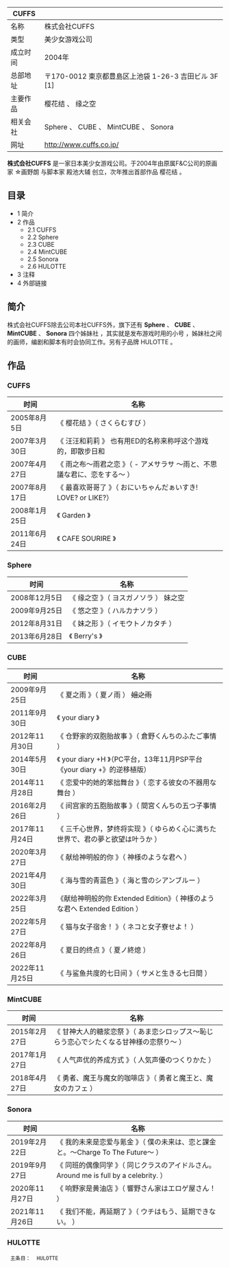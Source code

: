 |  CUFFS  ||
|---|---|
|名称  |  株式会社CUFFS   |
|类型  |  美少女游戏公司   |
|成立时间  |  2004年   |
|总部地址  |  〒170-0012 東京都豊島区上池袋 1-26-3 吉田ビル 3F  [1]   |
|主要作品  |  樱花结  、  缘之空   |
|相关会社  |  Sphere  、  CUBE  、  MintCUBE  、  Sonora   |
|网址  |  http://www.cuffs.co.jp/   |
  
**株式会社CUFFS** 是一家日本美少女游戏公司。于2004年由原属F&C公司的原画家  ☆画野朗  与脚本家  殿池大辅  创立，次年推出首部作品
樱花结  。

##  目录

  * 1  简介 
  * 2  作品 
    * 2.1  CUFFS 
    * 2.2  Sphere 
    * 2.3  CUBE 
    * 2.4  MintCUBE 
    * 2.5  Sonora 
    * 2.6  HULOTTE 
  * 3  注释 
  * 4  外部链接 

##  简介

株式会社CUFFS除去公司本社CUFFS外，旗下还有 **Sphere** 、 **CUBE** 、 **MintCUBE** 、 **Sonora**
四个姊妹社  ，其实就是发布游戏时用的小号  ，姊妹社之间的画师，编剧和脚本有时会协同工作。另有子品牌  HULOTTE  。

##  作品

###  CUFFS

|  时间  |  名称   
---|---  
2005年8月5日  |  《  樱花结  》（  さくらむすび  ）   
2007年3月30日  |  《  汪汪和莉莉  》  也有用ED的名称来称呼这个游戏的，即散步日和   
2007年4月27日  |  《  雨之布～雨君之恋  》（  \- アメサラサ 〜雨と、不思議な君に、恋をする〜  ）   
2007年8月17日  |  《  最喜欢哥哥了  》（  おにいちゃんだぁいすき!  LOVE? or LIKE?）   
2008年1月25日  |  《  Garden  》   
2011年6月24日  |  《  CAFE SOURIRE  》   
  
###  Sphere

|  时间  |  名称   
---|---  
2008年12月5日  |  《  缘之空  》（  ヨスガノソラ  ）  妹之空   
2009年9月25日  |  《  悠之空  》（  ハルカナソラ  ）   
2012年8月31日  |  《  妹之形  》（  イモウトノカタチ  ）   
2013年6月28日  |  《  Berry's  》   
  
###  CUBE

|  时间  |  名称   
---|---  
2009年9月25日  |  《  夏之雨  》（  夏ノ雨  ） ~~姐之雨~~  
2011年9月30日  |  《  your diary  》   
2012年11月30日  |  《  仓野家的双胞胎故事  》（  倉野くんちのふたご事情  ）   
2014年5月30日  |  《  your diary +H  》（PC平台，13年11月PSP平台《your diary +》的逆移植版）   
2014年11月28日  |  《  恋爱中的她的笨拙舞台  》（  恋する彼女の不器用な舞台  ）   
2016年2月26日  |  《  间宫家的五胞胎故事  》（  間宮くんちの五つ子事情  ）   
2017年11月24日  |  《  三千心世界，梦终将实现  》（  ゆらめく心に満ちた世界で、君の夢と欲望は叶うか  ）   
2020年3月27日  |  《  献给神明般的你  》（  神様のような君へ  ）   
2021年4月30日  |  《  海与雪的青蓝色  》（  海と雪のシアンブルー  ）   
2022年3月25日  |  《献给神明般的你 Extended Edition》（  神様のような君へ Extended Edition  ）   
2022年5月27日  |  《  猫与女子宿舍！  》（  ネコと女子寮せよ！  ）   
2022年8月26日  |  《  夏日的终点  》（  夏ノ終熄  ）   
2022年11月25日  |  《  与鲨鱼共度的七日间  》（  サメと生きる七日間  ）   
  
###  MintCUBE

|  时间  |  名称   
---|---  
2015年2月27日  |  《  甘神大人的糖浆恋祭  》（  あま恋シロップス〜恥じらう恋心でシたくなる甘神様の恋祭り〜  ）   
2017年1月27日  |  《  人气声优的养成方式  》（  人気声優のつくりかた  ）   
2018年4月27日  |  《  勇者、魔王与魔女的咖啡店  》（  勇者と魔王と、魔女のカフェ  ）   
  
###  Sonora

|  时间  |  名称   
---|---  
2019年2月22日  |  《  我的未来是恋爱与氪金  》（  僕の未来は、恋と課金と。～Charge To The Future～  ）   
2019年9月27日  |  《  同班的偶像同学  》（  同じクラスのアイドルさん。Around me is full by a celebrity.  ）   
2020年11月27日  |  《  响野家是黄油店  》（  響野さん家はエロゲ屋さん！  ）   
2021年11月26日  |  《  我们不能，再延期了  》（  ウチはもう、延期できない。  ）   
  
###  HULOTTE

     主条目：  HULOTTE 